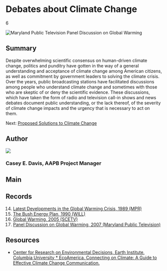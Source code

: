# Debates about Climate Change

6

![Maryland Public Television Panel Discussion on Global Warming](https://s3.amazonaws.com/americanarchive.org/exhibits/ClimateChange_Section4_Debates.jpg "Maryland Public Television Panel Discussion on Global Warming")

## Summary

Despite overwhelming scientific consensus on human-driven climate change, politics and punditry have gotten in the way of a general understanding and acceptance of climate change among American citizens, as well as commitment by government leaders to solving the climate crisis. Over the years, public broadcasting stations have facilitated discussions among people who understand climate change and sometimes with those who are skeptic of or deny the scientific evidence. These discussions, which have taken the form of radio and television call-in shows and news debates document public understanding, or the lack thereof, of the severity of climate change impacts and the urgency that is necessary to act on them.

Next: [Proposed Solutions to Climate Change](solutions)

## Author

<img class="img-circle" src="https://s3.amazonaws.com/americanarchive.org/staff/Staff_Davis.jpg"/>

### Casey E. Davis, AAPB Project Manager

## Main

## Records

14.	[Latest Developments in the Global Warming Crisis, 1989 (MPR)](/catalog/cpb-aacip_43-4947ds3w)
15.	[The Bush Energy Plan, 1990 (WILL)](/catalog/cpb-aacip_16-222r49gf6t)
16.	[Global Warming, 2005 (SCETV)](/catalog/cpb-aacip_41-51vdnpkz)
17.	[Panel Discussion on Global Warming, 2007 (Maryland Public Television)](/catalog/cpb-aacip_394-773txj1w)

## Resources

- [Center for Research on Environmental Decisions, Earth Institute, Columbia University * EcoAmerica. Connecting on Climate: A Guide to Effective Climate Change Communication.](http://www.connectingonclimate.org/)





